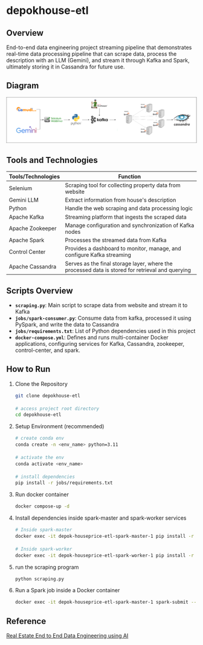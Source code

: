 # depokhouse-etl

## Overview

End-to-end data engineering project streaming pipeline that demonstrates real-time data processing pipeline that can scrape data, process the description with an LLM (Gemini), and stream it through Kafka and Spark, ultimately storing it in Cassandra for future use.

## Diagram

![streaming_pipeline](https://github.com/anggapark/depokhouse-etl/blob/main/asset/diagram.png?raw=true)

## Tools and Technologies

| Tools/Technologies | Function                                                                                         |
| ------------------ | ------------------------------------------------------------------------------------------------ |
| Selenium           | Scraping tool for collecting property data from website                                          |
| Gemini LLM         | Extract information from house's description                                                     |
| Python             | Handle the web scraping and data processing logic                                                |
| Apache Kafka       | Streaming platform that ingests the scraped data                                                 |
| Apache Zookeeper   | Manage configuration and synchronization of Kafka nodes                                          |
| Apache Spark       | Processes the streamed data from Kafka                                                           |
| Control Center     | Provides a dashboard to monitor, manage, and configure Kafka streaming                           |
| Apache Cassandra   | Serves as the final storage layer, where the processed data is stored for retrieval and querying |

## Scripts Overview

- **`scraping.py`**: Main script to scrape data from website and stream it to Kafka
- **`jobs/spark-consumer.py`**: Consume data from kafka, processed it using PySpark, and write the data to Cassandra
- **`jobs/requirements.txt`**: List of Python dependencies used in this project
- **`docker-compose.yml`**: Defines and runs multi-container Docker applications, configuring services for Kafka, Cassandra, zookeeper, control-center, and spark.

## How to Run

1. Clone the Repository

   ```bash
   git clone depokhouse-etl

   # access project root directory
   cd depokhouse-etl
   ```

2. Setup Environment (recommended)

   ```bash
   # create conda env
   conda create -n <env_name> python=3.11

   # activate the env
   conda activate <env_name>

   # install dependencies
   pip install -r jobs/requirements.txt
   ```

3. Run docker container

   ```bash
   docker compose-up -d
   ```

4. Install dependencies inside spark-master and spark-worker services

   ```bash
   # Inside spark-master
   docker exec -it depok-houseprice-etl-spark-master-1 pip install -r jobs/requirements.txt

   # Inside spark-worker
   docker exec -it depok-houseprice-etl-spark-worker-1 pip install -r jobs/requirements.txt
   ```

5. run the scraping program
   ```bash
   python scraping.py
   ```
6. Run a Spark job inside a Docker container
   ```bash
   docker exec -it depok-houseprice-etl-spark-master-1 spark-submit --packages com.datastax.spark:spark-cassandra-connector_2.13:3.5.0,org.apache.spark:spark-sql-kafka-0-10_2.12:3.5.0 jobs/spark-consumer.py
   ```

## Reference

[Real Estate End to End Data Engineering using AI](https://youtu.be/Qx6BAVqnMrs?si=UIDZKQRC1HAK9eom)
